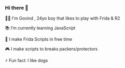 ### Hi there 👋

🙎‍♂️ I'm Govind , 24yo boy that likes to play with Frida & R2

📚 I’m currently learning JavaScript

🤖 I make Frida Scripts in free time

🎮 I make scripts to breaks packers/protectors

⚡ Fun fact: I like dogs
